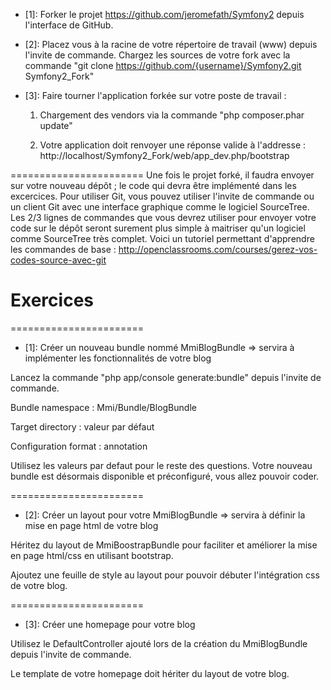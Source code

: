* [1]: Forker le projet https://github.com/jeromefath/Symfony2 depuis l'interface de GitHub.

* [2]: Placez vous à la racine de votre répertoire de travail (www) depuis l'invite de commande. 
Chargez les sources de votre fork avec la commande "git clone https://github.com/{username}/Symfony2.git Symfony2_Fork"

* [3]: Faire tourner l'application forkée sur votre poste de travail :

    1. Chargement des vendors via la commande "php composer.phar update"

    2. Votre application doit renvoyer une réponse valide à l'addresse : http://localhost/Symfony2_Fork/web/app_dev.php/bootstrap

=======================
Une fois le projet forké, il faudra envoyer sur votre nouveau dépôt ; le code qui devra être implémenté dans les excercices. 
Pour utiliser Git, vous pouvez utiliser l'invite de commande ou un client Git avec une interface graphique comme le logiciel SourceTree.
Les 2/3 lignes de commandes que vous devrez utiliser pour envoyer votre code sur le dépôt seront surement plus simple à maitriser qu'un logiciel comme SourceTree très complet. 
Voici un tutoriel permettant d'apprendre les commandes de base : http://openclassrooms.com/courses/gerez-vos-codes-source-avec-git

Exercices
=======================

=======================
* [1]: Créer un nouveau bundle nommé MmiBlogBundle => servira à implémenter les fonctionnalités de votre blog

Lancez la commande "php app/console generate:bundle" depuis l'invite de commande.
        
Bundle namespace : Mmi/Bundle/BlogBundle

Target directory : valeur par défaut

Configuration format : annotation

Utilisez les valeurs par defaut pour le reste des questions.
Votre nouveau bundle est désormais disponible et préconfiguré, vous allez pouvoir coder.

=======================
* [2]: Créer un layout pour votre MmiBlogBundle => servira à définir la mise en page html de votre blog

Héritez du layout de MmiBoostrapBundle pour faciliter et améliorer la mise en page html/css en utilisant bootstrap.

Ajoutez une feuille de style au layout pour pouvoir débuter l'intégration css de votre blog.

=======================
* [3]: Créer une homepage pour votre blog

Utilisez le DefaultController ajouté lors de la création du MmiBlogBundle depuis l'invite de commande.

Le template de votre homepage doit hériter du layout de votre blog.